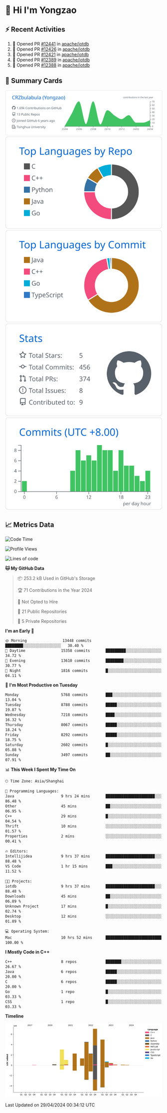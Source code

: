 # 👋 Hi I'm Yongzao

## ⚡ Recent Activities
<!--START_SECTION:activity-->
1. 💪 Opened PR [#12441](https://github.com/apache/iotdb/pull/12441) in [apache/iotdb](https://github.com/apache/iotdb)
2. 💪 Opened PR [#12426](https://github.com/apache/iotdb/pull/12426) in [apache/iotdb](https://github.com/apache/iotdb)
3. 💪 Opened PR [#12421](https://github.com/apache/iotdb/pull/12421) in [apache/iotdb](https://github.com/apache/iotdb)
4. 💪 Opened PR [#12389](https://github.com/apache/iotdb/pull/12389) in [apache/iotdb](https://github.com/apache/iotdb)
5. 💪 Opened PR [#12388](https://github.com/apache/iotdb/pull/12388) in [apache/iotdb](https://github.com/apache/iotdb)
<!--END_SECTION:activity-->

## 🎑 Summary Cards

[![](https://raw.githubusercontent.com/CRZbulabula/CRZbulabula/main/profile-summary-card-output/github/0-profile-details.svg)](https://github.com/vn7n24fzkq/github-profile-summary-cards)
[![](https://raw.githubusercontent.com/CRZbulabula/CRZbulabula/main/profile-summary-card-output/github/1-repos-per-language.svg)](https://github.com/vn7n24fzkq/github-profile-summary-cards) [![](https://raw.githubusercontent.com/CRZbulabula/CRZbulabula/main/profile-summary-card-output/github/2-most-commit-language.svg)](https://github.com/vn7n24fzkq/github-profile-summary-cards)
[![](https://raw.githubusercontent.com/CRZbulabula/CRZbulabula/main/profile-summary-card-output/github/3-stats.svg)](https://github.com/vn7n24fzkq/github-profile-summary-cards) [![](https://raw.githubusercontent.com/CRZbulabula/CRZbulabula/main/profile-summary-card-output/github/4-productive-time.svg)](https://github.com/vn7n24fzkq/github-profile-summary-cards)

## 📈 Metrics Data

<!--START_SECTION:waka-->
![Code Time](http://img.shields.io/badge/Code%20Time-641%20hrs%2040%20mins-blue)

![Profile Views](http://img.shields.io/badge/Profile%20Views-0-blue)

![Lines of code](https://img.shields.io/badge/From%20Hello%20World%20I%27ve%20Written-27.8%20million%20lines%20of%20code-blue)

**🐱 My GitHub Data** 

> 📦 253.2 kB Used in GitHub's Storage 
 > 
> 🏆 71 Contributions in the Year 2024
 > 
> 🚫 Not Opted to Hire
 > 
> 📜 21 Public Repositories 
 > 
> 🔑 5 Private Repositories 
 > 
**I'm an Early 🐤** 

```text
🌞 Morning                13448 commits       ████████░░░░░░░░░░░░░░░░░   30.40 % 
🌆 Daytime                15358 commits       █████████░░░░░░░░░░░░░░░░   34.72 % 
🌃 Evening                13610 commits       ████████░░░░░░░░░░░░░░░░░   30.77 % 
🌙 Night                  1816 commits        █░░░░░░░░░░░░░░░░░░░░░░░░   04.11 % 
```
📅 **I'm Most Productive on Tuesday** 

```text
Monday                   5768 commits        ███░░░░░░░░░░░░░░░░░░░░░░   13.04 % 
Tuesday                  8788 commits        █████░░░░░░░░░░░░░░░░░░░░   19.87 % 
Wednesday                7218 commits        ████░░░░░░░░░░░░░░░░░░░░░   16.32 % 
Thursday                 8067 commits        █████░░░░░░░░░░░░░░░░░░░░   18.24 % 
Friday                   8292 commits        █████░░░░░░░░░░░░░░░░░░░░   18.75 % 
Saturday                 2602 commits        █░░░░░░░░░░░░░░░░░░░░░░░░   05.88 % 
Sunday                   3497 commits        ██░░░░░░░░░░░░░░░░░░░░░░░   07.91 % 
```


📊 **This Week I Spent My Time On** 

```text
🕑︎ Time Zone: Asia/Shanghai

💬 Programming Languages: 
Java                     9 hrs 24 mins       ██████████████████████░░░   86.48 % 
Other                    45 mins             ██░░░░░░░░░░░░░░░░░░░░░░░   06.95 % 
C++                      29 mins             █░░░░░░░░░░░░░░░░░░░░░░░░   04.54 % 
Thrift                   10 mins             ░░░░░░░░░░░░░░░░░░░░░░░░░   01.57 % 
Properties               2 mins              ░░░░░░░░░░░░░░░░░░░░░░░░░   00.41 % 

🔥 Editors: 
Intellijidea             9 hrs 37 mins       ██████████████████████░░░   88.48 % 
VS Code                  1 hr 15 mins        ███░░░░░░░░░░░░░░░░░░░░░░   11.52 % 

🐱‍💻 Projects: 
iotdb                    9 hrs 37 mins       ██████████████████████░░░   88.48 % 
Downloads                45 mins             ██░░░░░░░░░░░░░░░░░░░░░░░   06.89 % 
Unknown Project          17 mins             █░░░░░░░░░░░░░░░░░░░░░░░░   02.74 % 
Desktop                  12 mins             ░░░░░░░░░░░░░░░░░░░░░░░░░   01.89 % 

💻 Operating System: 
Mac                      10 hrs 52 mins      █████████████████████████   100.00 % 
```

**I Mostly Code in C++** 

```text
C++                      8 repos             ███████░░░░░░░░░░░░░░░░░░   26.67 % 
Java                     6 repos             █████░░░░░░░░░░░░░░░░░░░░   20.00 % 
C                        6 repos             █████░░░░░░░░░░░░░░░░░░░░   20.00 % 
Go                       1 repo              █░░░░░░░░░░░░░░░░░░░░░░░░   03.33 % 
CSS                      1 repo              █░░░░░░░░░░░░░░░░░░░░░░░░   03.33 % 
```



**Timeline**

![Lines of Code chart](https://raw.githubusercontent.com/CRZbulabula/CRZbulabula/main/assets/bar_graph.png)


 Last Updated on 29/04/2024 00:34:12 UTC
<!--END_SECTION:waka-->

